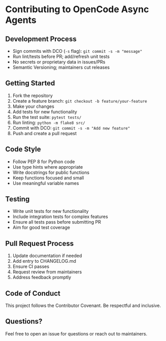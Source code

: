# Contributing to OpenCode Async Agents

## Development Process

- Sign commits with DCO (`-s` flag): `git commit -s -m "message"`
- Run lint/tests before PR; add/refresh unit tests
- No secrets or proprietary data in issues/PRs
- Semantic Versioning; maintainers cut releases

## Getting Started

1. Fork the repository
2. Create a feature branch: `git checkout -b feature/your-feature`
3. Make your changes
4. Add tests for new functionality
5. Run the test suite: `pytest tests/`
6. Run linting: `python -m flake8 src/`
7. Commit with DCO: `git commit -s -m "Add new feature"`
8. Push and create a pull request

## Code Style

- Follow PEP 8 for Python code
- Use type hints where appropriate
- Write docstrings for public functions
- Keep functions focused and small
- Use meaningful variable names

## Testing

- Write unit tests for new functionality
- Include integration tests for complex features
- Ensure all tests pass before submitting PR
- Aim for good test coverage

## Pull Request Process

1. Update documentation if needed
2. Add entry to CHANGELOG.md
3. Ensure CI passes
4. Request review from maintainers
5. Address feedback promptly

## Code of Conduct

This project follows the Contributor Covenant. Be respectful and inclusive.

## Questions?

Feel free to open an issue for questions or reach out to maintainers.